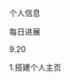 <html>
	<head>
		<meta charset="utf-8" />
		<title>董亚辉的个人主页</title>
	</head>
	<body>
		<p>个人信息</p>
		<p>每日进展</p>
		<p>9.20</p>
		<p>1.搭建个人主页</p>
	</body>
</html>

